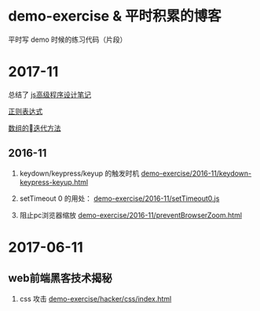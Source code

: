 # demo-exercise & 平时积累的博客
平时写 demo 时候的练习代码（片段）

# 2017-11

总结了 [js高级程序设计笔记](https://github.com/bmxklYzj/demo-exercise/js/js高级程序设计笔记.md)

[正则表达式](https://github.com/bmxklYzj/demo-exercise/js/正则表达式.md)

[数组的迭代方法](https://github.com/bmxklYzj/demo-exercise/js/数组的迭代方法.md)

## 2016-11

1. keydown/keypress/keyup 的触发时机 [demo-exercise/2016-11/keydown-keypress-keyup.html](demo-exercise/2016-11/keydown-keypress-keyup.html)

2. setTimeout 0 的用处： [demo-exercise/2016-11/setTimeout0.js](demo-exercise/2016-11/setTimeout0.js)

3. 阻止pc浏览器缩放
[demo-exercise/2016-11/preventBrowserZoom.html](demo-exercise/2016-11/preventBrowserZoom.html)


# 2017-06-11

## web前端黑客技术揭秘

1. css 攻击
[demo-exercise/hacker/css/index.html](demo-exercise/hacker/css/index.html)